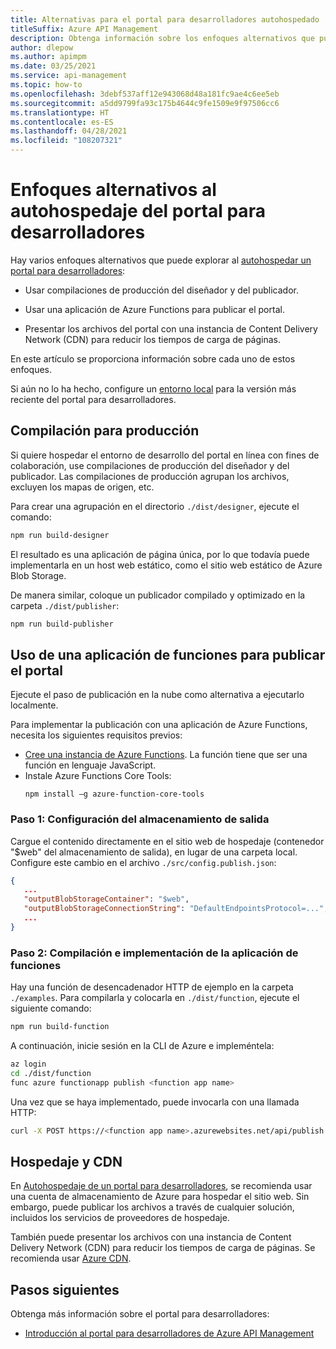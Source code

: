 ```yaml
---
title: Alternativas para el portal para desarrolladores autohospedado
titleSuffix: Azure API Management
description: Obtenga información sobre los enfoques alternativos que puede usar al autohospedar un portal para desarrolladores en Azure API Management.
author: dlepow
ms.author: apimpm
ms.date: 03/25/2021
ms.service: api-management
ms.topic: how-to
ms.openlocfilehash: 3debf537aff12e943068d48a181fc9ae4c6ee5eb
ms.sourcegitcommit: a5dd9799fa93c175b4644c9fe1509e9f97506cc6
ms.translationtype: HT
ms.contentlocale: es-ES
ms.lasthandoff: 04/28/2021
ms.locfileid: "108207321"
---
```

# <a name="alternative-approaches-to-self-host-developer-portal"></a>Enfoques alternativos al autohospedaje del portal para desarrolladores

Hay varios enfoques alternativos que puede explorar al [autohospedar un portal para desarrolladores](developer-portal-self-host.md):

* Usar compilaciones de producción del diseñador y del publicador.

* Usar una aplicación de Azure Functions para publicar el portal.

* Presentar los archivos del portal con una instancia de Content Delivery Network (CDN) para reducir los tiempos de carga de páginas.

En este artículo se proporciona información sobre cada uno de estos enfoques. 

Si aún no lo ha hecho, configure un [entorno local](developer-portal-self-host.md#step-1-set-up-local-environment) para la versión más reciente del portal para desarrolladores.

## <a name="build-for-production"></a>Compilación para producción

Si quiere hospedar el entorno de desarrollo del portal en línea con fines de colaboración, use compilaciones de producción del diseñador y del publicador. Las compilaciones de producción agrupan los archivos, excluyen los mapas de origen, etc.

Para crear una agrupación en el directorio `./dist/designer`, ejecute el comando:

```sh
npm run build-designer
```

El resultado es una aplicación de página única, por lo que todavía puede implementarla en un host web estático, como el sitio web estático de Azure Blob Storage.

De manera similar, coloque un publicador compilado y optimizado en la carpeta `./dist/publisher`:

```sh
npm run build-publisher
```

## <a name="use-function-app-to-publish-the-portal"></a>Uso de una aplicación de funciones para publicar el portal

Ejecute el paso de publicación en la nube como alternativa a ejecutarlo localmente.

Para implementar la publicación con una aplicación de Azure Functions, necesita los siguientes requisitos previos:

- [Cree una instancia de Azure Functions](../azure-functions/functions-get-started.md). La función tiene que ser una función en lenguaje JavaScript.
- Instale Azure Functions Core Tools:
    ```console
    npm install –g azure-function-core-tools
    ```

### <a name="step-1-configure-output-storage"></a>Paso 1: Configuración del almacenamiento de salida

Cargue el contenido directamente en el sitio web de hospedaje (contenedor "$web" del almacenamiento de salida), en lugar de una carpeta local. Configure este cambio en el archivo `./src/config.publish.json`:

```json
{
   ...
   "outputBlobStorageContainer": "$web",
   "outputBlobStorageConnectionString": "DefaultEndpointsProtocol=...",
   ...
}
```

### <a name="step-2-build-and-deploy-the-function-app"></a>Paso 2: Compilación e implementación de la aplicación de funciones

Hay una función de desencadenador HTTP de ejemplo en la carpeta `./examples`. Para compilarla y colocarla en `./dist/function`, ejecute el siguiente comando:

```sh
npm run build-function
```

A continuación, inicie sesión en la CLI de Azure e impleméntela:

```sh
az login
cd ./dist/function
func azure functionapp publish <function app name>
```

Una vez que se haya implementado, puede invocarla con una llamada HTTP:

```sh
curl -X POST https://<function app name>.azurewebsites.net/api/publish
```

## <a name="hosting-and-cdn"></a>Hospedaje y CDN

En [Autohospedaje de un portal para desarrolladores](developer-portal-self-host.md), se recomienda usar una cuenta de almacenamiento de Azure para hospedar el sitio web. Sin embargo, puede publicar los archivos a través de cualquier solución, incluidos los servicios de proveedores de hospedaje.

También puede presentar los archivos con una instancia de Content Delivery Network (CDN) para reducir los tiempos de carga de páginas. Se recomienda usar [Azure CDN](https://azure.microsoft.com/services/cdn/).

## <a name="next-steps"></a>Pasos siguientes

Obtenga más información sobre el portal para desarrolladores:

- [Introducción al portal para desarrolladores de Azure API Management](api-management-howto-developer-portal.md)
